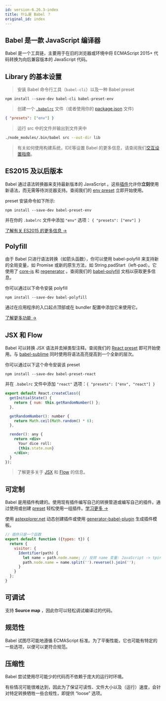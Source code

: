 ```yaml
---
id: version-6.26.3-index
title: 什么是 Babel ？
original_id: index
---
```


## Babel 是一款 JavaScript 编译器

Babel 是一个工具链，主要用于在旧的浏览器或环境中将 ECMAScript 2015+ 代码转换为向后兼容版本的 JavaScript 代码。

## Library 的基本设置  

> 安装 Babel 命令行工具（`babel-cli`）以及一种 Babel preset

```shell
npm install --save-dev babel-cli babel-preset-env
```

> 创建一个 [`.babelrc`](babelrc.md) 文件（或者使用你的 [package.json](babelrc.md#use-via-packagejson) 文件)

```json
{ "presets": ["env"] }
```

> 运行 src 中的文件并输出到文件夹中

```sh
./node_modules/.bin/babel src --out-dir lib
```

> 有关如何使用构建系统，IDE等设置 Babel 的更多信息，请查阅我们[交互设置指南](/setup.html)。

ES2015 及以后版本
-----------------

Babel 通过语法转换器来支持最新版本的 JavaScript 。这些[插件](plugins.md)允许你**立刻**使用新语法，而无需等待浏览器支持。查阅我们的 [env preset](preset-env.md) 立即开始使用。

preset 安装命令如下所示:

```shell
npm install --save-dev babel-preset-env
```

并在你的 `.babelrc` 文件中添加 `"env"` 选项： `{ "presets": ["env"] }`

[了解有关 ES2015 的更多信息 →](learn.md)

Polyfill
--------

由于 Babel 只进行语法转换（如箭头函数），你可以使用 babel-polyfill 来支持新的全局变量，如 Promise 或新的原生方法，如 String.padStart（left-pad）。它使用了 [core-js](https://github.com/zloirock/core-js) 和 [regenerator](https://facebook.github.io/regenerator/) 。查阅我们的 [babel-polyfill](/docs/usage/polyfill) 文档以获取更多信息。

你可以通过以下命令安装 polyfill

```shell
npm install --save-dev babel-polyfill
```

通过在应用程序的入口起点顶部或在 bundler 配置中添加它来使用它。

[了解更多功能 →](https://github.com/zloirock/core-js#index)

JSX 和 Flow
------------

Babel 可以转换 JSX 语法并去掉类型注释。查阅我们的 [React preset](preset-react.md) 即可开始使用。与 [babel-sublime](https://github.com/babel/babel-sublime) 同时使用将语法高亮提高到一个全新的层次。

你可以通过以下这个命令安装该 preset

```shell
npm install --save-dev babel-preset-react
```

并在 `.babelrc` 文件中添加 `"react"` 选项：`{ "presets": ["env", "react"] }`

```jsx
export default React.createClass({
  getInitialState() {
    return { num: this.getRandomNumber() };
  },

  getRandomNumber(): number {
    return Math.ceil(Math.random() * 6);
  },

  render(): any {
    return <div>
      Your dice roll:
      {this.state.num}
    </div>;
  }
});
```

> 了解更多关于 [JSX](https://facebook.github.io/jsx/) 和 [Flow](http://flowtype.org/) 的信息。

可定制
---------

Babel 是用插件构建的。使用现有插件编写自己的转换管道或编写自己的插件。通过使用或创建 [preset](plugins.md#presets) 轻松使用一组插件。[学习更多 →](plugins.md)

使用 [astexplorer.net](https://astexplorer.net/#/KJ8AjD6maa) 动态创建插件或使用 [generator-babel-plugin](https://github.com/babel/generator-babel-plugin) 生成插件模板。

```javascript
// 插件只是一个函数
export default function ({types: t}) {
  return {
    visitor: {
      Identifier(path) {
        let name = path.node.name; // 反转 name 变量: JavaScript -> tpircSavaJ
        path.node.name = name.split('').reverse().join('');
      }
    }
  };
}
```

可调试
----------

支持 **Source map** ，因此你可以轻松调试编译过的代码。

规范性
--------

Babel 试图尽可能地遵循 ECMAScript 标准。为了平衡性能，它也可能有特定的一些选项，以便可以更符合规范。

压缩性
--------

Babel 尝试使用尽可能少的代码而不依赖于庞大的运行时环境。

有些情况可能很难达到，因此为了保证可读性、文件大小以及（运行）速度，会针对特定转换牺牲一些合规性，即提供 “loose” 选项。
